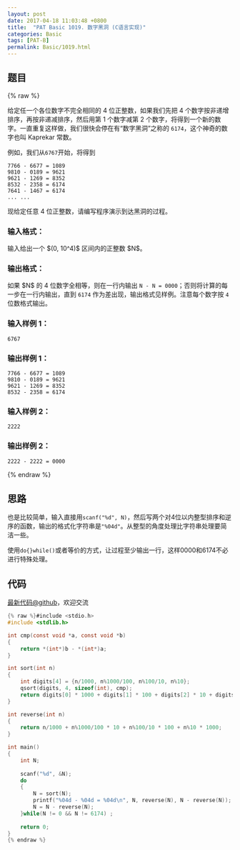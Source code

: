 ```yaml
---
layout: post
date: 2017-04-18 11:03:48 +0800
title:  "PAT Basic 1019. 数字黑洞 (C语言实现)"
categories: Basic
tags: [PAT-B]
permalink: Basic/1019.html
---
```


## 题目

{% raw %}<div class="ques-view"><p>给定任一个各位数字不完全相同的 4 位正整数，如果我们先把 4 个数字按非递增排序，再按非递减排序，然后用第 1 个数字减第 2 个数字，将得到一个新的数字。一直重复这样做，我们很快会停在有“数字黑洞”之称的 <code>6174</code>，这个神奇的数字也叫 Kaprekar 常数。</p>
<p>例如，我们从<code>6767</code>开始，将得到</p>
<pre><code>7766 - 6677 = 1089
9810 - 0189 = 9621
9621 - 1269 = 8352
8532 - 2358 = 6174
7641 - 1467 = 6174
... ...
</code></pre><p>现给定任意 4 位正整数，请编写程序演示到达黑洞的过程。</p>
<h3 id="-">输入格式：</h3>
<p>输入给出一个 <span>$(0, 10^4)$</span> 区间内的正整数 <span>$N$</span>。</p>
<h3 id="-">输出格式：</h3>
<p>如果 <span>$N$</span> 的 4 位数字全相等，则在一行内输出 <code>N - N = 0000</code>；否则将计算的每一步在一行内输出，直到 <code>6174</code> 作为差出现，输出格式见样例。注意每个数字按 <code>4</code> 位数格式输出。</p>
<h3 id="-1-">输入样例 1：</h3>
<pre><code class="lang-in">6767
</code></pre>
<h3 id="-1-">输出样例 1：</h3>
<pre><code class="lang-out">7766 - 6677 = 1089
9810 - 0189 = 9621
9621 - 1269 = 8352
8532 - 2358 = 6174
</code></pre>
<h3 id="-2-">输入样例 2：</h3>
<pre><code class="lang-in">2222
</code></pre>
<h3 id="-2-">输出样例 2：</h3>
<pre><code class="lang-out">2222 - 2222 = 0000
</code></pre>
</div>{% endraw %}

## 思路

也是比较简单，输入直接用`scanf("%d", N)`，然后写两个对4位以内整型排序和逆序的函数，输出的格式化字符串是`"%04d"`。从整型的角度处理比字符串处理要简洁一些。

使用`do{}while()`或者等价的方式，让过程至少输出一行，这样0000和6174不必进行特殊处理。

## 代码

[最新代码@github](https://github.com/OliverLew/PAT/blob/master/PATBasic/1019.c)，欢迎交流
```c
{% raw %}#include <stdio.h>
#include <stdlib.h>

int cmp(const void *a, const void *b) 
{
    return *(int*)b - *(int*)a;
}

int sort(int n)
{
    int digits[4] = {n/1000, n%1000/100, n%100/10, n%10};
    qsort(digits, 4, sizeof(int), cmp);
    return digits[0] * 1000 + digits[1] * 100 + digits[2] * 10 + digits[3];
}

int reverse(int n)
{
    return n/1000 + n%1000/100 * 10 + n%100/10 * 100 + n%10 * 1000;
}

int main()
{
    int N;
    
    scanf("%d", &N);
    do
    {
        N = sort(N);
        printf("%04d - %04d = %04d\n", N, reverse(N), N - reverse(N));
        N = N - reverse(N);
    }while(N != 0 && N != 6174) ;
    
    return 0;
}
{% endraw %}
```